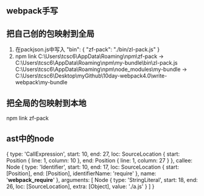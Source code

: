 ## webpack手写

## 把自己创的包映射到全局
1. 在packjson.js中写入
"bin": {
    "zf-pack": "./bin/zl-pack.js"
}
2. npm link
C:\Users\tcsc6\AppData\Roaming\npm\zf-pack -> C:\Users\tcsc6\AppData\Roaming\npm\\my-bundle\bin\zl-pack.js
C:\Users\tcsc6\AppData\Roaming\npm\node_modules\my-bundle -> C:\Users\tcsc6\Desktop\myGithub\10day-webpack4.0\write-webpack\my-bundle

## 把全局的包映射到本地
npm link zf-pack




## ast中的node
 {
  type: 'CallExpression',
  start: 10,
  end: 27,
  loc: SourceLocation {
    start: Position { line: 1, column: 10 },
    end: Position { line: 1, column: 27 }
  },
  callee: Node {
    type: 'Identifier',
    start: 10,
    end: 17,
    loc: SourceLocation {
      start: [Position],
      end: [Position],
      identifierName: 'require'
    },
    name: '__webpack_require__'
  },
  arguments: [
    Node {
      type: 'StringLiteral',
      start: 18,
      end: 26,
      loc: [SourceLocation],
      extra: [Object],
      value: './a.js'
    }
  ]
}